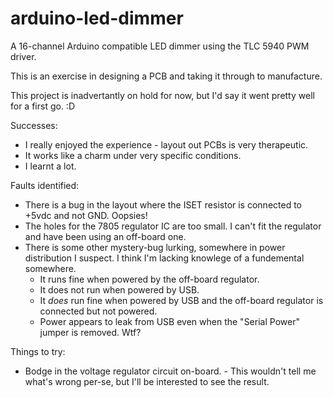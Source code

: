arduino-led-dimmer
==================

A 16-channel Arduino compatible LED dimmer using the TLC 5940 PWM driver.

This is an exercise in designing a PCB and taking it through to manufacture.

This project is inadvertantly on hold for now, but I'd say it went pretty well for a first go. :D

Successes:

* I really enjoyed the experience - layout out PCBs is very therapeutic.
* It works like a charm under very specific conditions.
* I learnt a lot.

Faults identified:

* There is a bug in the layout where the ISET resistor is connected to +5vdc and not GND. Oopsies!
* The holes for the 7805 regulator IC are too small. I can't fit the regulator and have been using an off-board one.
* There is some other mystery-bug lurking, somewhere in power distribution I suspect. I think I'm lacking knowlege of a fundemental somewhere.
	* It runs fine when powered by the off-board regulator.
	* It does not run when powered by USB.
	* It _does_ run fine when powered by USB and the off-board regulator is connected but not powered.
	* Power appears to leak from USB even when the "Serial Power" jumper is removed. Wtf?

Things to try:

* Bodge in the voltage regulator circuit on-board. - This wouldn't tell me what's wrong per-se, but I'll be interested to see the result.
